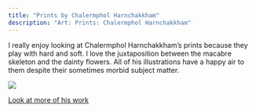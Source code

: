 ```yaml
---
title: "Prints by Chalermphol Harnchakkham"
description: "Art: Prints: Chalermphol Harnchakkham"
---
```

I really enjoy looking at Chalermphol Harnchakkham’s prints because they play with hard and soft. I love the juxtaposition between the macabre skeleton and the dainty flowers. All of his illustrations have a happy air to them despite their sometimes morbid subject matter.    

<img src="/Blog/img/skel.png" class="pic">

<a class="moreinfo" href="https://huebucketshop.myshopify.com/"> Look at more of his work</a>
